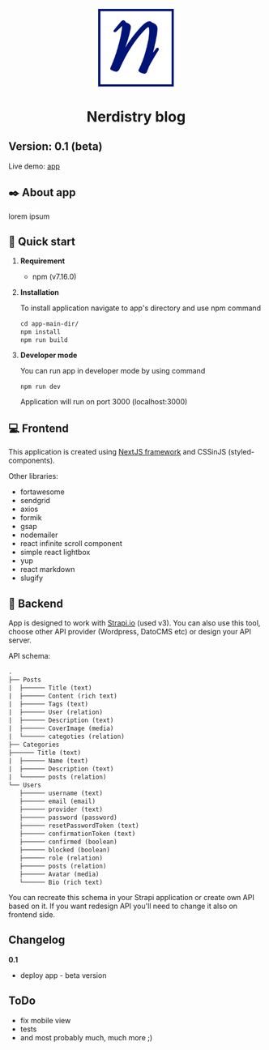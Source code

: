 <p align="center">
    <img alt="Nerdistry logo" src="assets/images/svg/Logo_sqr.svg" width="150" />
</p>

<h1 align="center">
  Nerdistry blog
</h1>

## Version: 0.1 (beta)

Live demo: [app]

## :black_nib: About app

lorem ipsum

## 🚀 Quick start

1.  **Requirement**

    - npm (v7.16.0)

2.  **Installation**

    To install application navigate to app's directory and use npm command

    ```shell
    cd app-main-dir/
    npm install
    npm run build
    ```

3.  **Developer mode**

    You can run app in developer mode by using command

    ```shell
    npm run dev
    ```

    Application will run on port 3000 (localhost:3000)

## :computer: Frontend

   This application is created using [NextJS framework] and CSSinJS (styled-components).
    
   Other libraries:
    
   * fortawesome
   * sendgrid
   * axios
   * formik
   * gsap
   * nodemailer
   * react infinite scroll component
   * simple react lightbox
   * yup
   * react markdown
   * slugify

## :wrench: Backend
    
   App is designed to work with [Strapi.io] (used v3). You can also use this tool, choose other API provider (Wordpress, DatoCMS etc) or design your API server.

API schema:

    .
    ├── Posts
    |  ├────── Title (text)
    |  ├────── Content (rich text)
    |  ├────── Tags (text)
    |  ├────── User (relation)
    |  ├────── Description (text)
    |  ├────── CoverImage (media)
    |  └────── categoties (relation)
    ├── Categories
    ├────── Title (text)
    |  ├────── Name (text)
    |  ├────── Description (text)
    |  └────── posts (relation)
    └── Users
       ├────── username (text)
       ├────── email (email)
       ├────── provider (text)
       ├────── password (password)
       ├────── resetPasswordToken (text)
       ├────── confirmationToken (text)
       ├────── confirmed (boolean)
       ├────── blocked (boolean)
       ├────── role (relation)
       ├────── posts (relation)
       ├────── Avatar (media)
       └────── Bio (rich text)

You can recreate this schema in your Strapi application or create own API based on it. If you want redesign API you'll need to change it also on frontend side.

## Changelog

**0.1**

- deploy app - beta version

## ToDo

- fix mobile view
- tests
- and most probably much, much more ;)

[app]: https://nerdistry.pl/
[NextJS framework]: https://nextjs.org/docs
[Strapi.io]: https://strapi.io/